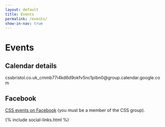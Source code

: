 ```yaml
---
layout: default
title: Events
permalink: /events/
show-in-nav: true
---
```


<div class="page-section">
  <h1>Events</h1>
  <div id="calendar" class="calendar"></div>
  <h2>Calendar details</h2>
  <p>cssbristol.co.uk_cmmb77i4kd6d9okfv5nc1pibn0@group.calendar.google.com</p>
  <h2>Facebook</h2>
  <p><a href="https://www.facebook.com/groups/CSSBristol/events/">CSS events on Facebook</a> (you must be a member of the CSS group).</p>
</div>

<script type="text/javascript">
$(document).ready(function() {
    $('#calendar').fullCalendar({
      header: {
        left: 'prev,next today',
        center: 'title',
        right: 'agendaWeek,month'
      },
      defaultView: 'agendaWeek',
      googleCalendarApiKey: 'AIzaSyBoDRhd5JAtBWVaN0zzEmrKo8_0W5RKF_0',
      events: {
          googleCalendarId: 'cssbristol.co.uk_cmmb77i4kd6d9okfv5nc1pibn0@group.calendar.google.com'
      }
    })

});
</script>

{% include social-links.html %}
